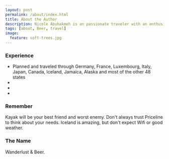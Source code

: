 ```yaml
---
layout: post
permalink: /about/index.html
title: About the Author
description: Nicole Abuhakmeh is an passionate traveler with an enthusiasm for craft beer, especially sour beer. 
tags: [about, Beer, travel]
image:
  feature: soft-trees.jpg
---
```


 

### Experience

* Planned and traveled through Germany, France, Luxembourg, Italy, Japan, Canada, Iceland, Jamaica, Alaska and most of the other 48 states
* 
* 
* 

### Remember
Kayak will be your best friend and worst enemy.
Don't always trust Priceline to think about your needs.
Iceland is amazing, but don't expect Wifi or good weather.



### The Name
Wanderlust & Beer. 

